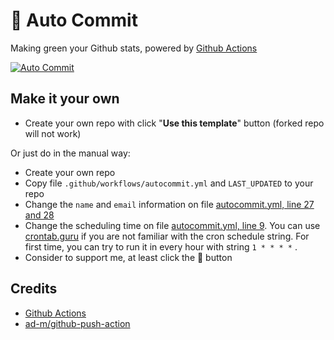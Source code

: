 # 🌳 Auto Commit

Making green your Github stats, powered by [Github Actions](https://github.com/features/actions)

[![Auto Commit](https://github.com/elite-col/Auto-Commit/actions/workflows/autocommit.yml/badge.svg)](https://github.com/elite-col/Auto-Commit/actions/workflows/autocommit.yml)

## Make it your own

- Create your own repo with click "**Use this template**" button (forked repo will not work)

Or just do in the manual way:

- Create your own repo
- Copy file `.github/workflows/autocommit.yml` and `LAST_UPDATED` to your repo
- Change the `name` and `email` information on file [autocommit.yml, line 27 and 28](https://github.com/elite-col/Auto-Commit/blob/main/.github/workflows/autocommit.yml#L27)
- Change the scheduling time on file [autocommit.yml, line 9](https://github.com/elite-col/Auto-Commit/blob/main/.github/workflows/autocommit.yml#L9). You can use [crontab.guru](https://crontab.guru/) if you are not familiar with the cron schedule string. For first time, you can try to run it in every hour with string `1 * * * *` .
- Consider to support me, at least click the 🌟 button


## Credits

- [Github Actions](https://github.com/features/actions)
- [ad-m/github-push-action](https://github.com/ad-m/github-push-action)
